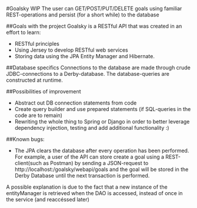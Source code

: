 #Goalsky WIP
The user can GET/POST/PUT/DELETE goals using familiar REST-operations and persist (for a short while) to the database

##Goals with the project
Goalsky is a RESTful API that was created in an effort to learn:
* RESTful principles
* Using Jersey to develop RESTful web services
* Storing data using the JPA Entity Manager and Hibernate.

##Database specifics
Connections to the database are made through crude JDBC-connections to a Derby-database. The database-queries are constructed at runtime. 

##Possibilities of improvement
* Abstract out DB connection statements from code
* Create query builder and use prepared statements (if SQL-queries in the code are to remain)
* Rewriting the whole thing to Spring or Django in order to better leverage dependency injection, testing and add additional functionality :)

##Known bugs:
* The JPA clears the database after every operation has been performed. For example, a user of the API can store create a goal using a REST-client(such as Postman) by sending a JSON-request to http://localhost:<port>/goalsky/webapi/goals and the goal will be stored in the Derby Database until the next transaction is performed.

A possible explanation is due to the fact that a new instance of the entityManager is retrieved when the DAO is accessed, instead of once in the service (and reaccéssed later)